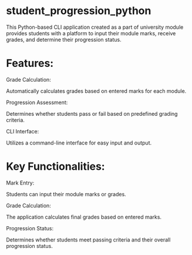 # student_progression_python
This Python-based CLI application created as a part of university module provides students with a platform to input their module marks, receive grades, and determine their progression status.

# Features:
Grade Calculation:

Automatically calculates grades based on entered marks for each module.

Progression Assessment:

Determines whether students pass or fail based on predefined grading criteria.

CLI Interface:

Utilizes a command-line interface for easy input and output.

# Key Functionalities:

Mark Entry:

Students can input their module marks or grades.

Grade Calculation:

The application calculates final grades based on entered marks.

Progression Status:

Determines whether students meet passing criteria and their overall progression status.


